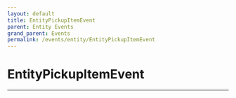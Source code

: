 ```yaml
---
layout: default
title: EntityPickupItemEvent
parent: Entity Events
grand_parent: Events
permalink: /events/entity/EntityPickupItemEvent
---
```


# EntityPickupItemEvent

---

